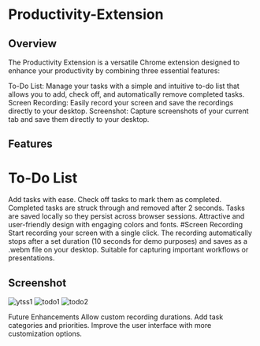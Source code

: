 # Productivity-Extension

## Overview
The Productivity Extension is a versatile Chrome extension designed to enhance your productivity by combining three essential features:

To-Do List: Manage your tasks with a simple and intuitive to-do list that allows you to add, check off, and automatically remove completed tasks.
Screen Recording: Easily record your screen and save the recordings directly to your desktop.
Screenshot: Capture screenshots of your current tab and save them directly to your desktop.
## Features
# To-Do List
Add tasks with ease.
Check off tasks to mark them as completed.
Completed tasks are struck through and removed after 2 seconds.
Tasks are saved locally so they persist across browser sessions.
Attractive and user-friendly design with engaging colors and fonts.
#Screen Recording
Start recording your screen with a single click.
The recording automatically stops after a set duration (10 seconds for demo purposes) and saves as a .webm file on your desktop.
Suitable for capturing important workflows or presentations.
## Screenshot
![ytss1](https://github.com/akshau12a/Productivity-Extension/assets/92288367/0507c322-15fb-492b-9168-5166c3ee5671)
![todo1](https://github.com/akshau12a/Productivity-Extension/assets/92288367/eb71f91b-a89c-4d83-8cd8-21852682857a)
![todo2](https://github.com/akshau12a/Productivity-Extension/assets/92288367/7e4e7c4d-2071-4b4e-bdba-5f528cbb9bf9)

Future Enhancements
Allow custom recording durations.
Add task categories and priorities.
Improve the user interface with more customization options.
